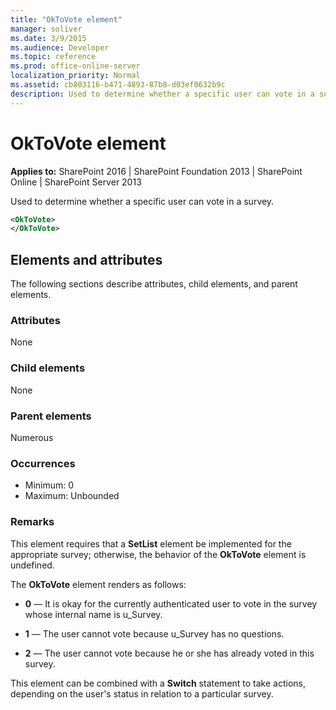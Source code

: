 ```yaml
---
title: "OkToVote element"
manager: soliver
ms.date: 3/9/2015
ms.audience: Developer
ms.topic: reference
ms.prod: office-online-server
localization_priority: Normal
ms.assetid: cb803116-b471-4893-87b8-d03ef0632b9c
description: Used to determine whether a specific user can vote in a survey.
---
```


# OkToVote element

**Applies to:** SharePoint 2016 | SharePoint Foundation 2013 | SharePoint Online | SharePoint Server 2013
  
Used to determine whether a specific user can vote in a survey.
  
```XML
<OkToVote>
</OkToVote>
```

## Elements and attributes

The following sections describe attributes, child elements, and parent elements.

### Attributes

None
   
### Child elements

None
   
### Parent elements

Numerous 
   
### Occurrences

- Minimum: 0
- Maximum: Unbounded 
   
### Remarks

This element requires that a **SetList** element be implemented for the appropriate survey; otherwise, the behavior of the **OkToVote** element is undefined. 
  
The **OkToVote** element renders as follows: 
  
- **0** — It is okay for the currently authenticated user to vote in the survey whose internal name is u_Survey. 
    
- **1** — The user cannot vote because u_Survey has no questions. 
    
- **2** — The user cannot vote because he or she has already voted in this survey. 
    
This element can be combined with a **Switch** statement to take actions, depending on the user's status in relation to a particular survey. 
  
<br/>
